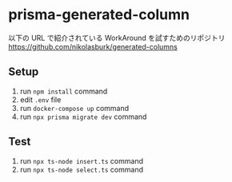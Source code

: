 # prisma-generated-column

以下の URL で紹介されている WorkAround を試すためのリポジトリ  
https://github.com/nikolasburk/generated-columns

## Setup

1. run `npm install` command
2. edit `.env` file
3. run `docker-compose up` command
4. run `npx prisma migrate dev` command

## Test

1. run `npx ts-node insert.ts` command
2. run `npx ts-node select.ts` command

